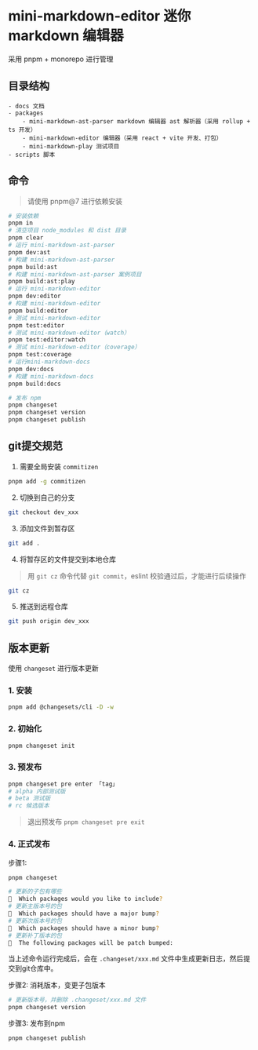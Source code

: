 # mini-markdown-editor 迷你 markdown 编辑器

采用 pnpm + monorepo 进行管理

## 目录结构

```
- docs 文档
- packages
    - mini-markdown-ast-parser markdown 编辑器 ast 解析器（采用 rollup + ts 开发）
    - mini-markdown-editor 编辑器（采用 react + vite 开发、打包）
    - mini-markdown-play 测试项目
- scripts 脚本
```

## 命令

> 请使用 pnpm@7 进行依赖安装

```bash
# 安装依赖
pnpm in
# 清空项目 node_modules 和 dist 目录
pnpm clear
# 运行 mini-markdown-ast-parser
pnpm dev:ast
# 构建 mini-markdown-ast-parser
pnpm build:ast
# 构建 mini-markdown-ast-parser 案例项目
pnpm build:ast:play
# 运行 mini-markdown-editor
pnpm dev:editor
# 构建 mini-markdown-editor
pnpm build:editor
# 测试 mini-markdown-editor
pnpm test:editor
# 测试 mini-markdown-editor（watch）
pnpm test:editor:watch
# 测试 mini-markdown-editor（coverage）
pnpm test:coverage
# 运行mini-markdown-docs
pnpm dev:docs
# 构建 mini-markdown-docs
pnpm build:docs

# 发布 npm
pnpm changeset
pnpm changeset version
pnpm changeset publish
```

## git提交规范

1. 需要全局安装 `commitizen`

```bash
pnpm add -g commitizen
```

2. 切换到自己的分支

```bash
git checkout dev_xxx
```

3. 添加文件到暂存区

```bash
git add .
```

4. 将暂存区的文件提交到本地仓库

> 用 `git cz` 命令代替 `git commit`，eslint 校验通过后，才能进行后续操作

```bash
git cz
```

5. 推送到远程仓库

```bash
git push origin dev_xxx
```

## 版本更新

使用 `changeset` 进行版本更新

### 1. 安装

```bash
pnpm add @changesets/cli -D -w
```

### 2. 初始化

```bash
pnpm changeset init
```

### 3. 预发布

```bash
pnpm changeset pre enter 「tag」
# alpha 内部测试版
# beta 测试版
# rc 候选版本
```

> 退出预发布 `pnpm changeset pre exit`

### 4. 正式发布

步骤1:

```bash
pnpm changeset
```

```bash
# 更新的子包有哪些
🦋  Which packages would you like to include?
# 更新主版本号的包
🦋  Which packages should have a major bump?
# 更新次版本号的包
🦋  Which packages should have a minor bump?
# 更新补丁版本的包
🦋  The following packages will be patch bumped:
```

当上述命令运行完成后，会在 `.changeset/xxx.md` 文件中生成更新日志，然后提交到git仓库中。

步骤2: 消耗版本，变更子包版本

```bash
# 更新版本号，并删除 .changeset/xxx.md 文件
pnpm changeset version
```

步骤3: 发布到npm

```bash
pnpm changeset publish
```
